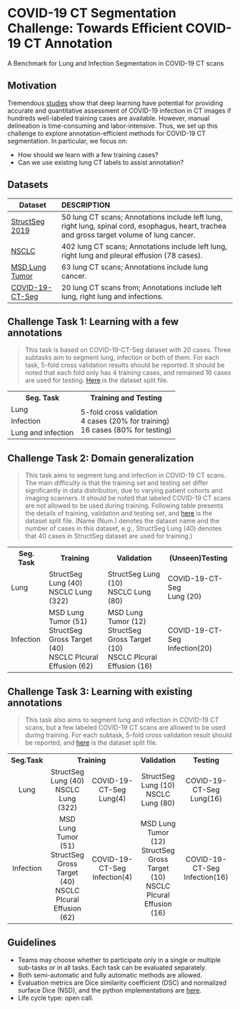 # COVID-19 CT Segmentation Challenge: Towards Efficient COVID-19 CT Annotation
A Benchmark for Lung and Infection Segmentation in COVID-19 CT scans

## Motivation

Tremendous [studies](https://github.com/HzFu/COVID19_imaging_AI_paper_list) show that  deep learning have potential for providing accurate and quantitative assessment of COVID-19 infection in CT images if hundreds  well-labeled training cases are available. However, manual delineation is time-consuming and labor-intensive. Thus, we set up this challenge to explore annotation-efficient methods for COVID-19 CT segmentation. In particular, we focus on:

- How should we learn with a few training cases? 
- Can we use existing lung CT labels to assist annotation?

## Datasets

| Dataset                                                      | DESCRIPTION                                                  |
| ------------------------------------------------------------ | :----------------------------------------------------------- |
| [StructSeg 2019](https://structseg2019.grand-challenge.org/) | 50 lung CT scans; Annotations include left lung, right lung, spinal cord, esophagus, heart, trachea and gross target volume of lung cancer. |
| [NSCLC](https://wiki.cancerimagingarchive.net/display/DOI/Thoracic+Volume+and+Pleural+Effusion+Segmentations+in+Diseased+Lungs+for+Benchmarking+Chest+CT+Processing+Pipelines#7c5a8c0c0cef44e488b824bd7de60428) | 402 lung CT scans; Annotations include left lung, right lung and pleural effusion (78 cases). |
| [MSD Lung Tumor](http://medicaldecathlon.com/)               | 63 lung CT scans; Annotations include lung cancer.           |
| [COVID-19-CT-Seg]()                                          | 20 lung CT scans from; Annotations include left lung, right lung and infections. |


## Challenge Task 1: Learning with a few annotations

> This task is based on COVID-19-CT-Seg dataset with 20 cases. Three subtasks aim to segment lung, infection or both of them. For each task, 5-fold cross validation results should be reported. It should be noted that each fold only has 4 training cases, and remained 16 cases are used for testing. [Here]() is the dataset split file.



<table>
	<tr>
	    <th><center>Seg. Task</th>
	    <th><center>Training and Testing</th>  
	</tr >
<tr >
    <td>Lung</td>
    <td rowspan="3">5-fold cross validation <br/>4 cases (20% for training)<br/> 16 cases (80% for testing)</td>
<tr>
    <td>Infection</td>
</tr>
<tr>
    <td>Lung and infection</td>
</tr>
</table>

## Challenge Task 2: Domain generalization

> This task aims to segment lung and infection in COVID-19 CT scans. The main difficulty is that the training set and testing set differ significantly in data distribution, due to varying patient cohorts and imaging scanners. It should be noted that labeled COVID-19 CT scans are not allowed to be used during training. Following table presents the details of training, validation and testing set, and [here]() is the dataset split file. (Name (Num.) denotes the dataset name and the number of cases in this dataset, e.g., StructSeg Lung (40) denotes that 40 cases in StructSeg dataset are used for training.)



<table>
	<tr>
	    <th>Seg. Task</th>
	    <th>Training</th>
        <th>Validation</th>
        <th>(Unseen)Testing</th>
	</tr >
	<tr>
	    <td>Lung</td>
	    <td>StructSeg Lung (40) <br/>NSCLC Lung (322)</td>
        <td>StructSeg Lung (10) <br/>NSCLC Lung (80)</td>
        <td>COVID-19-CT-Seg<br/>Lung (20)</td>
	</tr>
	<tr>
	    <td>Infection</td>
	    <td>MSD Lung Tumor (51)<br/>StructSeg Gross Target (40)<br/>NSCLC Plcural Effusion (62)</td>
        <td>MSD Lung Tumor (12)<br/>StructSeg Gross Target (10)<br/>NSCLC Plcural Effusion (16)</td>
        <td>COVID-19-CT-Seg<br/>Infection(20)</td>
	</tr>
</table>



## Challenge Task 3: Learning with existing annotations

> This task also aims to segment lung and infection in COVID-19 CT scans, but a few labeled COVID-19 CT scans are allowed to be used during training. For each subtask, 5-fold cross validation result should be reported, and [here]() is the dataset split file.



<table>
    <tr>
        <th><center>Seg.Task</th>
        <th colspan="2" ><center>Training</th></td>
        <th><center>Validation</th>
        <th><center>Testing</th>
    </tr>
    <tr>
        <td><center>Lung</td>
	    <td><center>StructSeg Lung (40) <br/>NSCLC Lung (322)</td>
        <td><center>COVID-19-CT-Seg Lung(4)</td>
        <td><center>StructSeg Lung (10) <br/>NSCLC Lung (80)</td>
        <td><center>COVID-19-CT-Seg Lung(16)</td>
    </tr>
        <tr>
        <td><center>Infection</td>
        <td><center>MSD Lung Tumor (51)<br/>StructSeg Gross Target (40)<br/>NSCLC Plcural Effusion (62)</td>
        <td><center>COVID-19-CT-Seg Infection(4)</td>
        <td><center>MSD Lung Tumor (12)<br/>StructSeg Gross Target (10)<br/>NSCLC Plcural Effusion (16)</td>
        <td><center>COVID-19-CT-Seg Infection(16)</td>
    </tr>
</table>



## Guidelines

- Teams may choose whether to participate only in a single or multiple sub-tasks or in all tasks. Each task can be evaluated separately.
- Both semi-automatic and fully automatic methods are allowed.
-  Evaluation metrics are Dice similarity coefficient (DSC) and normalized surface Dice (NSD), and the python implementations are [here](http://medicaldecathlon.com/files/Surface_distance_based_measures.ipynb).
- Life cycle type: open call.



